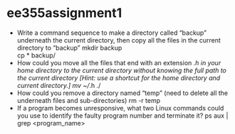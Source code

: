 # ee355assignment1

- Write a command sequence to make a directory called “backup” underneath the current directory, then copy all the files in the current directory to “backup”
mkdir backup        
cp * backup/        
- How could you move all the files that end with an extension *.h in your home directory to the current directory without knowing the full path to the current directory [Hint: use a shortcut for the home directory and current directory.] 
mv ~/*.h ./
- How could you remove a directory named “temp” (need to delete all the underneath files and sub-directories)
rm -r temp
- If a program becomes unresponsive, what two Linux commands could you use to identify the faulty program number and terminate it?
ps aux | grep <program_name>  

